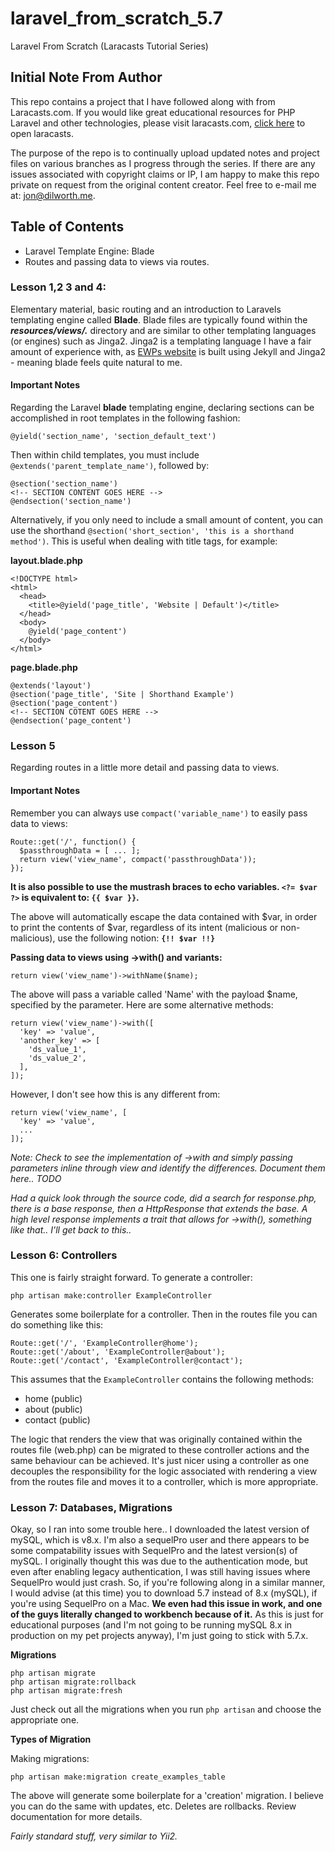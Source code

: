 # laravel_from_scratch_5.7

Laravel From Scratch (Laracasts Tutorial Series)

## Initial Note From Author

This repo contains a project that I have followed along with from Laracasts.com. If you would like great educational resources for PHP Laravel and other technologies, please visit laracasts.com, [click here](https://laracasts.com/) to open laracasts.

The purpose of the repo is to continually upload updated notes and project files on various branches as I progress through the series. If there are any issues associated with copyright claims or IP, I am happy to make this repo private on request from the original content creator. Feel free to e-mail me at: [jon@dilworth.me](mailto:jon@dilworth.me).

## Table of Contents

* Laravel Template Engine: Blade
* Routes and passing data to views via routes.

### Lesson 1,2 3 and 4:

Elementary material, basic routing and an introduction to Laravels templating engine called **Blade**. Blade files are typically found within the ***resources/views/.*** directory and are similar to other templating languages (or engines) such as Jinga2. Jinga2 is a templating language I have a fair amount of experience with, as [EWPs website](https://ewp.dilworth.me) is built using Jekyll and Jinga2 - meaning blade feels quite natural to me.

#### Important Notes

Regarding the Laravel **blade** templating engine, declaring sections can be accomplished in root templates in the following fashion:

    @yield('section_name', 'section_default_text')

Then within child templates, you must include `@extends('parent_template_name')`, followed by:

    @section('section_name')
    <!-- SECTION CONTENT GOES HERE -->
    @endsection('section_name')

Alternatively, if you only need to include a small amount of content, you can use the shorthand `@section('short_section', 'this is a shorthand method')`. This is useful when dealing with title tags, for example:

**layout.blade.php**

    <!DOCTYPE html>
    <html>
      <head>
        <title>@yield('page_title', 'Website | Default')</title>
      </head>
      <body>
        @yield('page_content')
      </body>
    </html>

**page.blade.php**

    @extends('layout')
    @section('page_title', 'Site | Shorthand Example')
    @section('page_content')
    <!-- SECTION COTENT GOES HERE -->
    @endsection('page_content')

### Lesson 5

Regarding routes in a little more detail and passing data to views.

#### Important Notes

Remember you can always use `compact('variable_name')` to easily pass data to views:

    Route::get('/', function() {
      $passthroughData = [ ... ];
      return view('view_name', compact('passthroughData'));
    });

**It is also possible to use the mustrash braces to echo variables. `<?= $var ?>` is equivalent to: `{{ $var }}`.**

The above will automatically escape the data contained with $var, in order to print the contents of $var, regardless of its intent (malicious or non-malicious), use the following notion: **`{!! $var !!}`**

**Passing data to views using ->with() and variants:**

    return view('view_name')->withName($name);

The above will pass a variable called 'Name' with the payload $name, specified by the parameter. Here are some alternative methods:

    return view('view_name')->with([
      'key' => 'value',
      'another_key' => [
        'ds_value_1',
        'ds_value_2',
      ],
    ]);

However, I don't see how this is any different from:

    return view('view_name', [
      'key' => 'value',
      ...
    ]);

*Note: Check to see the implementation of ->with and simply passing parameters inline through view and identify the differences. Document them here.. TODO*

*Had a quick look through the source code, did a search for response.php, there is a base response, then a HttpResponse that extends the base. A high level response implements a trait that allows for ->with(), something like that.. I'll get back to this..*

### Lesson 6: Controllers

This one is fairly straight forward. To generate a controller:

    php artisan make:controller ExampleController

Generates some boilerplate for a controller. Then in the routes file you can do something like this:

    Route::get('/', 'ExampleController@home');
    Route::get('/about', 'ExampleController@about');
    Route::get('/contact', 'ExampleController@contact');

This assumes that the `ExampleController` contains the following methods:

* home (public)
* about (public)
* contact (public)

The logic that renders the view that was originally contained within the routes file (web.php) can be migrated to these controller actions and the same behaviour can be achieved. It's just nicer using a controller as one decouples the responsibility for the logic associated with rendering a view from the routes file and moves it to a controller, which is more appropriate.

### Lesson 7: Databases, Migrations

Okay, so I ran into some trouble here.. I downloaded the latest version of mySQL, which is v8.x. I'm also a sequelPro user and there appears to be some compatability issues with SequelPro and the latest version(s) of mySQL. I originally thought this was due to the authentication mode, but even after enabling legacy authentication, I was still having issues where SequelPro would just crash. So, if you're following along in a similar manner, I would advise (at this time) you to download 5.7 instead of 8.x (mySQL), if you're using SequelPro on a Mac. **We even had this issue in work, and one of the guys literally changed to workbench because of it.** As this is just for educational purposes (and I'm not going to be running mySQL 8.x in production on my pet projects anyway), I'm just going to stick with 5.7.x.

**Migrations**

    php artisan migrate
    php artisan migrate:rollback
    php artisan migrate:fresh

Just check out all the migrations when you run `php artisan` and choose the appropriate one.

**Types of Migration**

Making migrations:

    php artisan make:migration create_examples_table

The above will generate some boilerplate for a 'creation' migration. I believe you can do the same with updates, etc. Deletes are rollbacks. Review documentation for more details.

*Fairly standard stuff, very similar to Yii2.*